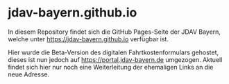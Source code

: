 # jdav-bayern.github.io

In diesem Repository findet sich die GitHub Pages-Seite der JDAV Bayern, welche
unter https://jdav-bayern.github.io verfügbar ist.

Hier wurde die Beta-Version des digitalen Fahrtkostenformulars gehostet, dieses
ist nun jedoch auf https://portal.jdav-bayern.de umgezogen. Aktuell findet sich
hier nur noch eine Weiterleitung der ehemaligen Links an die neue Adresse.

